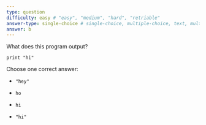 ```yaml
---
type: question
difficulty: easy # "easy", "medium", "hard", "retriable"
answer-type: single-choice # single-choice, multiple-choice, text, multiple-texts, program
answer: b
---
```


What does this program output?

```evy
print "hi"
```

Choose one correct answer:

- ```
  "hey"
  ```
- ```
  ho
  ```
- ```
  hi
  ```
- ```
  "hi"
  ```
